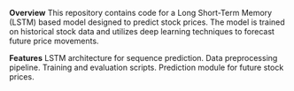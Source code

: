 **Overview**
This repository contains code for a Long Short-Term Memory (LSTM) based model designed to predict stock prices. The model is trained on historical stock data and utilizes deep learning techniques to forecast future price movements.

**Features**
LSTM architecture for sequence prediction.
Data preprocessing pipeline.
Training and evaluation scripts.
Prediction module for future stock prices.
